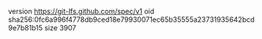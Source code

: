 version https://git-lfs.github.com/spec/v1
oid sha256:0fc6a996f4778db9ced18e79930071ec65b35555a23731935642bcd9e7b81b15
size 3907

